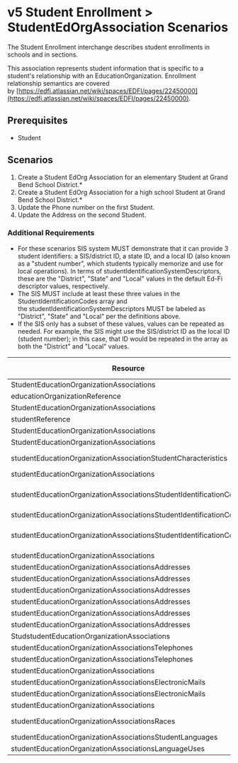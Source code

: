 # v5 Student Enrollment > StudentEdOrgAssociation Scenarios

The Student Enrollment interchange describes student enrollments in schools and
in sections.

This association represents student information that is specific to a student's
relationship with an EducationOrganization. Enrollment relationship semantics
are covered
by [https://edfi.atlassian.net/wiki/spaces/EDFI/pages/22450000](https://edfi.atlassian.net/wiki/spaces/EDFI/pages/22450000).

## Prerequisites

- Student

## Scenarios

1. Create a Student EdOrg Association for an elementary Student at Grand Bend
   School District.\*
2. Create a Student EdOrg Association for a high school Student at Grand Bend
   School District.\*
3. Update the Phone number on the first Student.
4. Update the Address on the second Student.

### Additional Requirements

- For these scenarios SIS system MUST demonstrate that it can provide 3 student
  identifiers: a SIS/district ID, a state ID, and a local ID (also known as a
  "student number", which students typically memorize and use for local
  operations). In terms of studentIdentificationSystemDescriptors, these are the
  "District", "State" and "Local" values in the default Ed-Fi descriptor values,
  respectively.
- The SIS MUST include at least these three values in the
  StudentIdentificationCodes array and
  the studentIdentificationSystemDescriptors MUST be labeled as "District",
  "State" and "Local" per the definitions above.
- If the SIS only has a subset of these values, values can be repeated as
  needed. For example, the SIS might use the SIS/district ID as the local ID
  (student number); in this case, that ID would be repeated in the array as both
  the "District" and "Local" values.

| **Resource**                                                       | **Property Name**                       | **Is Collection** | **Data Type**                         | **Required / Optional** | **Scenario 1 <br/>POST**                          | **Scenario 2 <br/>POST**                            | Scenario 3 <br/>POST/PUT                          | Scenario 4 POST/PUT                                 |
| ------------------------------------------------------------------ | --------------------------------------- | ----------------- | ------------------------------------- | ----------------------- | ------------------------------------------------- | --------------------------------------------------- | ------------------------------------------------- | --------------------------------------------------- |
| StudentEducationOrganizationAssociations                           | educationOrganizationReference          | FALSE             | educationOrganizationReference        | REQUIRED                |                                                   |                                                     |                                                   |                                                     |
| educationOrganizationReference                                     | educationOrganizationId                 | FALSE             | integer                               | REQUIRED                | 255901                                            | 255901                                              | 255901                                            | 255901                                              |
| StudentEducationOrganizationAssociations                           | studentReference                        | FALSE             | studentReference                      | REQUIRED                |                                                   |                                                     |                                                   |                                                     |
| studentReference                                                   | studentUniqueId                         | FALSE             | string                                | REQUIRED                | 111111                                            | 222222                                              | 111111                                            | 222222                                              |
| StudentEducationOrganizationAssociations                           | limitedEnglishProficiencyDescriptor     | FALSE             | limitedEnglishProficiencyDescriptor   | REQUIRED                | NotLimited                                        | NotLimited                                          | NotLimited                                        | NotLimited                                          |
| StudentEducationOrganizationAssociations                           | studentCharacteristics                  | TRUE              | studentCharacteristics\[\]            | REQUIRED                |                                                   |                                                     |                                                   |                                                     |
| studentEducationOrganizationAssociationStudentCharacteristics      | studentCharacteristicDescriptor         | FALSE             | studentCharacteristicDescriptor       | REQUIRED                | Immigrant                                         | Economic Disadvantaged                              | Immigrant                                         | Economic Disadvantaged                              |
| studentEducationOrganizationAssociations                           | StudentIdentificationCodes              | TRUE              | studentIdentificationCodes \[ \]      | REQUIRED                |                                                   |                                                     |                                                   |                                                     |
| studentEducationOrganizationAssociationsStudentIdentificationCodes | assigningOrganizationIdentificationCode | FALSE             | string                                | REQUIRED                | State, District, and Local (CONDITIONAL)          | State, District, and Local (CONDITIONAL)            | State, District, and Local (CONDITIONAL)          | State, District, and Local (CONDITIONAL)            |
| studentEducationOrganizationAssociationsStudentIdentificationCodes | identificationCode                      | FALSE             | string                                | REQUIRED                | \[system values\]                                 | \[system values\]                                   | \[system values\]                                 | \[system values\]                                   |
| studentEducationOrganizationAssociationsStudentIdentificationCodes | studentIdentificationSystemDescriptor   | FALSE             | studentIdentificationSystemDescriptor | REQUIRED                | State, District, and Local (CONDITIONAL)          | State, District, and Local (CONDITIONAL)            | State, District, and Local (CONDITIONAL)          | State, District, and Local (CONDITIONAL)            |
| studentEducationOrganizationAssociations                           | sexDescriptor                           | FALSE             | sexDescriptor                         | REQUIRED                | Male                                              | Female                                              | Male                                              | Female                                              |
| studentEducationOrganizationAssociationsAddresses                  | addresses                               | TRUE              | addresses\[\]                         | REQUIRED                |                                                   |                                                     |                                                   |                                                     |
| studentEducationOrganizationAssociationsAddresses                  | addressTypeDescriptor                   | FALSE             | addressTypeDescriptor                 | CONDITIONAL             | Home                                              | Home                                                | Home                                              | Home                                                |
| studentEducationOrganizationAssociationsAddresses                  | city                                    | FALSE             | string                                | REQUIRED                | Grand Bend                                        | Grand Bend                                          | Grand Bend                                        | Grand Bend                                          |
| studentEducationOrganizationAssociationsAddresses                  | postalCode                              | FALSE             | string                                | REQUIRED                | 78834                                             | 78834                                               | 78834                                             | 78834                                               |
| studentEducationOrganizationAssociationsAddresses                  | stateAbbreviationDescriptor             | FALSE             | stateAbbreviationDescriptor           | REQUIRED                | TX                                                | TX                                                  | TX                                                | TX                                                  |
| studentEducationOrganizationAssociationsAddresses                  | streetNumberName                        | FALSE             | string                                | REQUIRED                | 654 Mission Hills                                 | 123 Cedar Street                                    | 654 Mission Hills                                 | **123 Cedar Circle**                                |
| StudstudentEducationOrganizationAssociations                       | telephones                              | TRUE              | studentTelephone\[\]                  | REQUIRED                |                                                   |                                                     |                                                   |                                                     |
| studentEducationOrganizationAssociationsTelephones                 | telephoneNumber                         | FALSE             | string                                | REQUIRED                | 111-222-3333                                      |                                                     | **111-222-4444**                                  |                                                     |
| studentEducationOrganizationAssociationsTelephones                 | telephoneNumberTypeDescriptor           | FALSE             | telephoneNumberTypeDescriptor         | REQUIRED                | Home                                              |                                                     | Home                                              |                                                     |
| studentEducationOrganizationAssociations                           | electronicMails                         | TRUE              | ElectronicMail\[\]                    | REQUIRED                |                                                   |                                                     |                                                   |                                                     |
| studentEducationOrganizationAssociationsElectronicMails            | electronicMailAddress                   | FALSE             | string                                | REQUIRED                | [Austin@edficert.org](mailto:Austin@edficert.org) | [Madison@edficert.org](mailto:Madison@edficert.org) | [Austin@edficert.org](mailto:Austin@edficert.org) | [Madison@edficert.org](mailto:Madison@edficert.org) |
| studentEducationOrganizationAssociationsElectronicMails            | electronicMailTypeDescriptor            | FALSE             | electronicMailTypeDescriptor          | REQUIRED                | Other                                             | Other                                               | Other                                             | Other                                               |
| studentEducationOrganizationAssociations                           | hispanicLatinoEthnicity                 | FALSE             | boolean                               | REQUIRED                | FALSE                                             | FALSE                                               | FALSE                                             | FALSE                                               |
| studentEducationOrganizationAssociationsRaces                      | raceDescriptor                          | FALSE             | raceDescriptor                        | REQUIRED                | Black - African American                          | White                                               | Black - African American                          | White                                               |
| studentEducationOrganizationAssociationsStudentLanguages           | languageDescriptor                      | FALSE             | languageDescriptor                    | REQUIRED                | spa                                               |                                                     | spa                                               |                                                     |
| studentEducationOrganizationAssociationsLanguageUses               | languageUseDescriptor                   | FALSE             | languageUseDescriptor                 | REQUIRED                | Home language                                     |                                                     | Home language                                     |                                                     |

